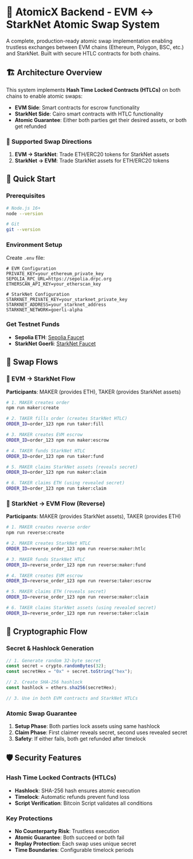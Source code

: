 # 🌉 AtomicX Backend - EVM ↔ StarkNet Atomic Swap System

A complete, production-ready atomic swap implementation enabling trustless exchanges between EVM chains (Ethereum, Polygon, BSC, etc.) and StarkNet. Built with secure HTLC contracts for both chains.

## 🏗️ Architecture Overview

This system implements **Hash Time Locked Contracts (HTLCs)** on both chains to enable atomic swaps:

* **EVM Side**: Smart contracts for escrow functionality
* **StarkNet Side**: Cairo smart contracts with HTLC functionality
* **Atomic Guarantee**: Either both parties get their desired assets, or both get refunded

### 🔄 Supported Swap Directions

1. **EVM → StarkNet**: Trade ETH/ERC20 tokens for StarkNet assets
2. **StarkNet → EVM**: Trade StarkNet assets for ETH/ERC20 tokens

## 🚀 Quick Start

### Prerequisites

```bash
# Node.js 16+
node --version

# Git
git --version
```

### Environment Setup

Create `.env` file:

```
# EVM Configuration
PRIVATE_KEY=your_ethereum_private_key
SEPOLIA_RPC_URL=https://sepolia.drpc.org
ETHERSCAN_API_KEY=your_etherscan_key

# StarkNet Configuration
STARKNET_PRIVATE_KEY=your_starknet_private_key
STARKNET_ADDRESS=your_starknet_address
STARKNET_NETWORK=goerli-alpha
```

### Get Testnet Funds

* **Sepolia ETH**: [Sepolia Faucet](https://sepoliafaucet.com/)
* **StarkNet Goerli**: [StarkNet Faucet](https://faucet.goerli.starknet.io/)

## 💱 Swap Flows

### 🔵 EVM → StarkNet Flow

**Participants**: MAKER (provides ETH), TAKER (provides StarkNet assets)

```bash
# 1. MAKER creates order
npm run maker:create

# 2. TAKER fills order (creates StarkNet HTLC)
ORDER_ID=order_123 npm run taker:fill

# 3. MAKER creates EVM escrow
ORDER_ID=order_123 npm run maker:escrow

# 4. TAKER funds StarkNet HTLC
ORDER_ID=order_123 npm run taker:fund

# 5. MAKER claims StarkNet assets (reveals secret)
ORDER_ID=order_123 npm run maker:claim

# 6. TAKER claims ETH (using revealed secret)
ORDER_ID=order_123 npm run taker:claim
```

### 🔴 StarkNet → EVM Flow (Reverse)

**Participants**: MAKER (provides StarkNet assets), TAKER (provides ETH)

```bash
# 1. MAKER creates reverse order
npm run reverse:create

# 2. MAKER creates StarkNet HTLC
ORDER_ID=reverse_order_123 npm run reverse:maker:htlc

# 3. MAKER funds StarkNet HTLC
ORDER_ID=reverse_order_123 npm run reverse:maker:fund

# 4. TAKER creates EVM escrow
ORDER_ID=reverse_order_123 npm run reverse:taker:escrow

# 5. MAKER claims ETH (reveals secret)
ORDER_ID=reverse_order_123 npm run reverse:maker:claim

# 6. TAKER claims StarkNet assets (using revealed secret)
ORDER_ID=reverse_order_123 npm run reverse:taker:claim
```

## 🔐 Cryptographic Flow

### Secret & Hashlock Generation

```javascript
// 1. Generate random 32-byte secret
const secret = crypto.randomBytes(32);
const secretHex = "0x" + secret.toString("hex");

// 2. Create SHA-256 hashlock
const hashlock = ethers.sha256(secretHex);

// 3. Use in both EVM contracts and StarkNet HTLCs
```

### Atomic Swap Guarantee

1. **Setup Phase**: Both parties lock assets using same hashlock
2. **Claim Phase**: First claimer reveals secret, second uses revealed secret
3. **Safety**: If either fails, both get refunded after timelock

## 🛡️ Security Features

### Hash Time Locked Contracts (HTLCs)

* **Hashlock**: SHA-256 hash ensures atomic execution
* **Timelock**: Automatic refunds prevent fund loss
* **Script Verification**: Bitcoin Script validates all conditions

### Key Protections

* **No Counterparty Risk**: Trustless execution
* **Atomic Guarantee**: Both succeed or both fail
* **Replay Protection**: Each swap uses unique secret
* **Time Boundaries**: Configurable timelock periods 